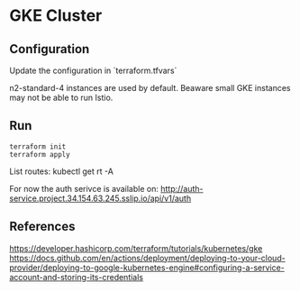 # GKE Cluster


## Configuration

Update the configuration in ´terraform.tfvars´

n2-standard-4 instances are used by default. Beaware small GKE instances may not be able to run Istio.


## Run

```
terraform init
terraform apply
```

List routes: kubectl get rt -A

For now the auth serivce is available on: http://auth-service.project.34.154.63.245.sslip.io/api/v1/auth


## References

https://developer.hashicorp.com/terraform/tutorials/kubernetes/gke
https://docs.github.com/en/actions/deployment/deploying-to-your-cloud-provider/deploying-to-google-kubernetes-engine#configuring-a-service-account-and-storing-its-credentials


